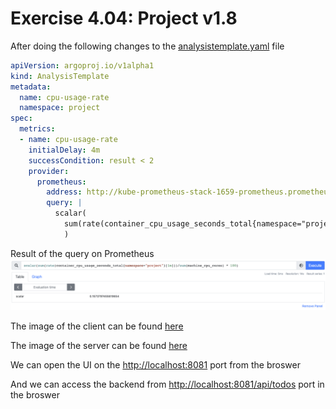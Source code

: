 # Exercise 4.04: Project v1.8

After doing the following changes to the [analysistemplate.yaml](./manifests/analysistamplate.yaml) file
```yaml
apiVersion: argoproj.io/v1alpha1
kind: AnalysisTemplate
metadata:
  name: cpu-usage-rate
  namespace: project
spec:
  metrics:
  - name: cpu-usage-rate
    initialDelay: 4m
    successCondition: result < 2
    provider:
      prometheus:
        address: http://kube-prometheus-stack-1659-prometheus.prometheus:9090
        query: |
          scalar(
            sum(rate(container_cpu_usage_seconds_total{namespace="project"})) / sum(machine_cpu_core) * 100
            )
```

Result of the query on Prometheus
![img](./screenshot.png)

The image of the client can be found [here](https://hub.docker.com/r/sirpacoder/client)

The image of the server can be found [here](https://hub.docker.com/r/sirpacoder/server)

We can open the UI on the [http://localhost:8081](http://localhost:8081) port from the broswer

And we can access the backend from [http://localhost:8081/api/todos](http://localhost:8081/api/todos) port in the broswer